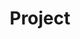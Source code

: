 ---
title: "Project"
permalink: /categories/Project/
layout: category
author_profile: true
taxonomy: Project
---
